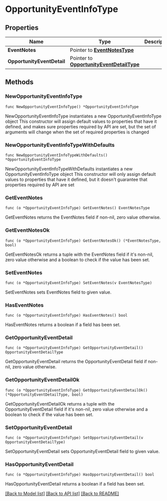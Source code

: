 # OpportunityEventInfoType

## Properties

Name | Type | Description | Notes
------------ | ------------- | ------------- | -------------
**EventNotes** | Pointer to [**EventNotesType**](EventNotesType.md) |  | [optional] 
**OpportunityEventDetail** | Pointer to [**OpportunityEventDetailType**](OpportunityEventDetailType.md) |  | [optional] 

## Methods

### NewOpportunityEventInfoType

`func NewOpportunityEventInfoType() *OpportunityEventInfoType`

NewOpportunityEventInfoType instantiates a new OpportunityEventInfoType object
This constructor will assign default values to properties that have it defined,
and makes sure properties required by API are set, but the set of arguments
will change when the set of required properties is changed

### NewOpportunityEventInfoTypeWithDefaults

`func NewOpportunityEventInfoTypeWithDefaults() *OpportunityEventInfoType`

NewOpportunityEventInfoTypeWithDefaults instantiates a new OpportunityEventInfoType object
This constructor will only assign default values to properties that have it defined,
but it doesn't guarantee that properties required by API are set

### GetEventNotes

`func (o *OpportunityEventInfoType) GetEventNotes() EventNotesType`

GetEventNotes returns the EventNotes field if non-nil, zero value otherwise.

### GetEventNotesOk

`func (o *OpportunityEventInfoType) GetEventNotesOk() (*EventNotesType, bool)`

GetEventNotesOk returns a tuple with the EventNotes field if it's non-nil, zero value otherwise
and a boolean to check if the value has been set.

### SetEventNotes

`func (o *OpportunityEventInfoType) SetEventNotes(v EventNotesType)`

SetEventNotes sets EventNotes field to given value.

### HasEventNotes

`func (o *OpportunityEventInfoType) HasEventNotes() bool`

HasEventNotes returns a boolean if a field has been set.

### GetOpportunityEventDetail

`func (o *OpportunityEventInfoType) GetOpportunityEventDetail() OpportunityEventDetailType`

GetOpportunityEventDetail returns the OpportunityEventDetail field if non-nil, zero value otherwise.

### GetOpportunityEventDetailOk

`func (o *OpportunityEventInfoType) GetOpportunityEventDetailOk() (*OpportunityEventDetailType, bool)`

GetOpportunityEventDetailOk returns a tuple with the OpportunityEventDetail field if it's non-nil, zero value otherwise
and a boolean to check if the value has been set.

### SetOpportunityEventDetail

`func (o *OpportunityEventInfoType) SetOpportunityEventDetail(v OpportunityEventDetailType)`

SetOpportunityEventDetail sets OpportunityEventDetail field to given value.

### HasOpportunityEventDetail

`func (o *OpportunityEventInfoType) HasOpportunityEventDetail() bool`

HasOpportunityEventDetail returns a boolean if a field has been set.


[[Back to Model list]](../README.md#documentation-for-models) [[Back to API list]](../README.md#documentation-for-api-endpoints) [[Back to README]](../README.md)



